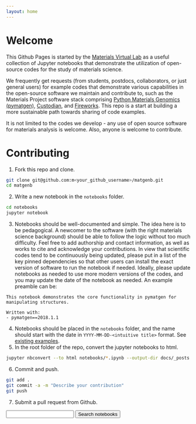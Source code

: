 ```yaml
---
layout: home
---
```


# Welcome

This Github Pages is started by the [Materials Virtual Lab](http://www.materialsvirtuallab.org) as a useful collection of Jupyter notebooks that demonstrate the utilization of open-source codes for the study of materials science.

We frequently get requests (from students, postdocs, collaborators, or just general users) for example codes that demonstrate various capabilities in the open-source software we maintain and contribute to, such as the Materials Project software stack comprising [Python Materials Genomics (pymatgen)](http://www.pymatgen.org), [Custodian](https://materialsproject.github.io/custodian/), and [Fireworks](https://pythonhosted.org/FireWorks/). This repo is a start at building a more sustainable path towards sharing of code examples. 

It is not limited to the codes we develop - any use of open source software for materials analysis is welcome. Also, anyone is welcome to contribute. 

# Contributing

1. Fork this repo and clone.
```bash
git clone git@github.com:m<your_github_username>/matgenb.git
cd matgenb
```
2. Write a new notebook in the `notebooks` folder.
```bash
cd notebooks
jupyter notebook
```
3. Notebooks should be well-documented and simple. The idea here is to be pedagogical. A newcomer to the software (with the right materials science background) should be able to follow the logic without too much difficulty. Feel free to add authorship and contact information, as well as works to cite and acknowledge your contributions. In view that scientific codes tend to be continuously being updated, please put in a list of the key pinned dependencies so that other users can install the exact version of software to run the notebook if needed. Ideally, please update notebooks as needed to use more modern versions of the codes, and you may update the date of the notebook as needed. An example preamble can be:
```
This notebook demonstrates the core functionality in pymatgen for manipulating structures.

Written with:
- pymatgen==2018.1.1
```
4. Notebooks should be placed in the `notebooks` folder, and the name should start with the date in `YYYY-MM-DD-<intuitive title>` format. See [existing examples](https://github.com/materialsvirtuallab/matgenb/tree/master/notebooks).
5. In the root folder of the repo, convert the jupyter notebooks to html.
```bash
jupyter nbconvert --to html notebooks/*.ipynb --output-dir docs/_posts
```
6. Commit and push.
```bash
git add .
git commit -a -m "Describe your contribution"
git push
```
7. Submit a pull request from Github.

<div id="search-div">
    <form action="/search.html" method="get">
      <input type="text" id="search-box" name="query">
      <input type="submit" class="button" value="Search notebooks">
    </form>
</div>

